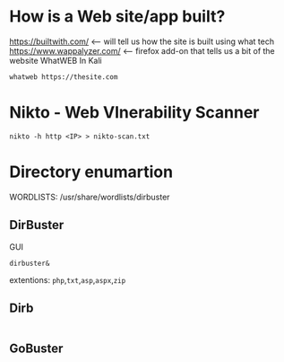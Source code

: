 # How is a Web site/app built?
https://builtwith.com/ <-- will tell us how the site is built using what tech
https://www.wappalyzer.com/ <-- firefox add-on that tells us a bit of the website
WhatWEB
In Kali
```
whatweb https://thesite.com
```

# Nikto - Web Vlnerability Scanner

```
nikto -h http <IP> > nikto-scan.txt
```

# Directory enumartion
WORDLISTS: /usr/share/wordlists/dirbuster
## DirBuster
GUI
```
dirbuster&
```
extentions: 
`php`,`txt`,`asp`,`aspx`,`zip`

## Dirb
```

```

## GoBuster
```

```